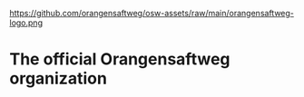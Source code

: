 https://github.com/orangensaftweg/osw-assets/raw/main/orangensaftweg-logo.png
# The official Orangensaftweg organization
